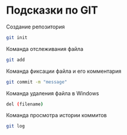 # Подсказки по GIT

Создание репозитория
```sh
git init
```

Команда отслеживания файла
```sh
git add
```
Команда фиксации файла и его комментария
```sh
git commit -m "message"
```

Команда удаления файла в Windows
```sh
del (filename)
```
Команда просмотра истории коммитов
```sh
git log
```

